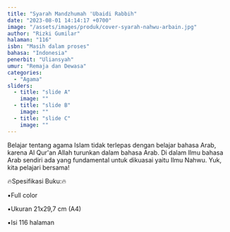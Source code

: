 ```yaml
---
title: "Syarah Mandzhumah 'Ubaidi Rabbih"
date: "2023-08-01 14:14:17 +0700"
image: "/assets/images/produk/cover-syarah-nahwu-arbain.jpg"
author: "Rizki Gumilar"
halaman: "116"
isbn: "Masih dalam proses"
bahasa: "Indonesia"
penerbit: "Uliansyah"
umur: "Remaja dan Dewasa"
categories: 
  - "Agama"
sliders: 
  - title: "slide A"
    image: ""
  - title: "slide B"
    image: ""
  - title: "slide C"
    image: ""
---
```


Belajar tentang agama Islam tidak terlepas dengan belajar bahasa Arab, karena Al Qur'an Allah turunkan dalam bahasa Arab.
Di dalam Ilmu bahasa Arab sendiri ada yang fundamental untuk dikuasai yaitu Ilmu Nahwu.
Yuk, kita pelajari bersama!



🔥Spesifikasi Buku:🔥


▪️Full color

▪️Ukuran 21x29,7 cm (A4)

▪️Isi 116 halaman
